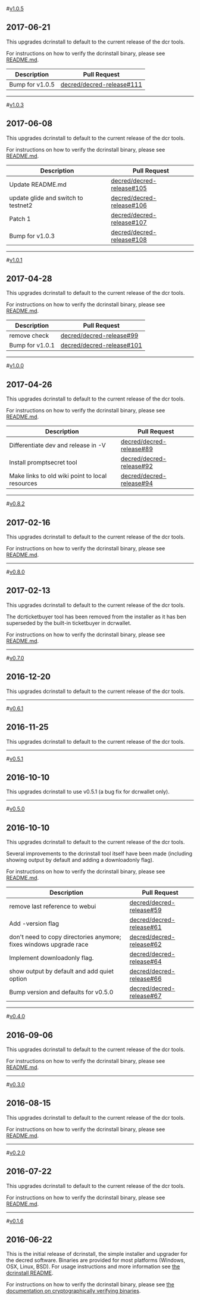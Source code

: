 #[v1.0.5](https://github.com/decred/decred-release/releases/tag/v1.0.5)

## 2017-06-21

This upgrades dcrinstall to default to the current release of the dcr tools.

For instructions on how to verify the dcrinstall binary, please see
[README.md](./README.md#verifying-binaries).

| Description | Pull Request |
| --- | ---- |
| Bump for v1.0.5 | [decred/decred-release#111](https://github.com/decred/decred-release/pull/111) |

---

#[v1.0.3](https://github.com/decred/decred-release/releases/tag/v1.0.3)

## 2017-06-08

This upgrades dcrinstall to default to the current release of the dcr tools.

For instructions on how to verify the dcrinstall binary, please see
[README.md](./README.md#verifying-binaries).

| Description | Pull Request |
| --- | ---- |
| Update README.md | [decred/decred-release#105](https://github.com/decred/decred-release/pull/105) |
| update glide and switch to testnet2 | [decred/decred-release#106](https://github.com/decred/decred-release/pull/106) |
| Patch 1 | [decred/decred-release#107](https://github.com/decred/decred-release/pull/107) |
| Bump for v1.0.3 | [decred/decred-release#108](https://github.com/decred/decred-release/pull/108) |

---

#[v1.0.1](https://github.com/decred/decred-release/releases/tag/v1.0.1)

## 2017-04-28

This upgrades dcrinstall to default to the current release of the dcr tools.

For instructions on how to verify the dcrinstall binary, please see
[README.md](./README.md#verifying-binaries).

| Description | Pull Request |
| --- | ---- |
| remove check | [decred/decred-release#99](https://github.com/decred/decred-release/pull/99) |
| Bump for v1.0.1 | [decred/decred-release#101](https://github.com/decred/decred-release/pull/101) |

---

#[v1.0.0](https://github.com/decred/decred-release/releases/tag/v1.0.0)

## 2017-04-26

This upgrades dcrinstall to default to the current release of the dcr tools.

For instructions on how to verify the dcrinstall binary, please see
[README.md](./README.md#verifying-binaries).

| Description | Pull Request |
| --- | ---- |
| Differentiate dev and release in -V | [decred/decred-release#89](https://github.com/decred/decred-release/pull/89) |
| Install promptsecret tool | [decred/decred-release#92](https://github.com/decred/decred-release/pull/92) |
| Make links to old wiki point to local resources | [decred/decred-release#94](https://github.com/decred/decred-release/pull/94) |

---

#[v0.8.2](https://github.com/decred/decred-release/releases/tag/v0.8.2)

## 2017-02-16

This upgrades dcrinstall to default to the current release of the dcr tools.

For instructions on how to verify the dcrinstall binary, please see
[README.md](./README.md#verifying-binaries).

---

#[v0.8.0](https://github.com/decred/decred-release/releases/tag/v0.8.0)

## 2017-02-13

This upgrades dcrinstall to default to the current release of the dcr
tools.

The dcrticketbuyer tool has been removed from the installer as it has ben superseded by the built-in ticketbuyer in dcrwallet.

For instructions on how to verify the dcrinstall binary, please see
[README.md](./README.md#verifying-binaries).

---

#[v0.7.0](https://github.com/decred/decred-release/releases/tag/v0.7.0)

## 2016-12-20

This upgrades dcrinstall to default to the current release of the dcr
tools.

---

#[v0.6.1](https://github.com/decred/decred-release/releases/tag/v0.6.1)

## 2016-11-25

This upgrades dcrinstall to default to the current release of the dcr
tools.

---

#[v0.5.1](https://github.com/decred/decred-release/releases/tag/v0.5.1)

## 2016-10-10

This upgrades dcrinstall to use v0.5.1 (a bug fix for dcrwallet only).

---

#[v0.5.0](https://github.com/decred/decred-release/releases/tag/v0.5.0)

## 2016-10-10

This upgrades dcrinstall to default to the current release of the dcr
tools.

Several improvements to the dcrinstall tool itself have been made
(including showing output by default and adding a downloadonly flag).

For instructions on how to verify the dcrinstall binary, please see
[README.md](./README.md#verifying-binaries).

| Description | Pull Request |
| --- | ---- |
| remove last reference to webui | [decred/decred-release#59](https://github.com/decred/decred-release/pull/59) |
| Add -version flag | [decred/decred-release#61](https://github.com/decred/decred-release/pull/61) |
| don't need to copy directories anymore; fixes windows upgrade race | [decred/decred-release#62](https://github.com/decred/decred-release/pull/62) |
| Implement downloadonly flag. | [decred/decred-release#64](https://github.com/decred/decred-release/pull/64) |
| show output by default and add quiet option | [decred/decred-release#66](https://github.com/decred/decred-release/pull/66) |
| Bump version and defaults for v0.5.0 | [decred/decred-release#67](https://github.com/decred/decred-release/pull/67) |

---

#[v0.4.0](https://github.com/decred/decred-release/releases/tag/v0.4.0)

## 2016-09-06

This upgrades dcrinstall to default to the current release of the dcr
tools.

For instructions on how to verify the dcrinstall binary, please see
[README.md](./README.md#verifying-binaries).

---

#[v0.3.0](https://github.com/decred/decred-release/releases/tag/v0.3.0)

## 2016-08-15

This upgrades dcrinstall to default to the current release of the dcr
tools.

For instructions on how to verify the dcrinstall binary, please see
[README.md](./README.md#verifying-binaries).

---

#[v0.2.0](https://github.com/decred/decred-release/releases/tag/v0.2.0)

## 2016-07-22

This upgrades dcrinstall to default to the current release of the dcr
tools.

For instructions on how to verify the dcrinstall binary, please see
[README.md](./README.md#verifying-binaries).

---

#[v0.1.6](https://github.com/decred/decred-release/releases/tag/v0.1.6)

## 2016-06-22

This is the initial release of dcrinstall, the simple installer and upgrader for the decred software. Binaries are provided for most platforms (Windows, OSX, Linux, BSD).  For usage instructions and more information see [the dcrinstall README](https://github.com/decred/decred-release/blob/master/cmd/dcrinstall/README.md).

For instructions on how to verify the dcrinstall binary, please see [the documentation on cryptographically verifying binaries](./README.md#verifying-binaries).
